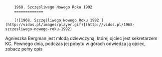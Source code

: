 
        1968. Szczęśliwego Nowego Roku 1992 
        =============
        
        [![1968. Szczęśliwego Nowego Roku 1992 ](http://vidos.pl/images/player.gif)](http://vidos.pl/1968-szczesliwego-nowego-roku-1992)
        
        
 Agnieszka Bergman jest młodą dziewczyną, której ojciec jest sekretarzem KC. Pewnego dnia, podczas jej pobytu w górach odwiedza ją ojciec, zobacz pełny opis
    